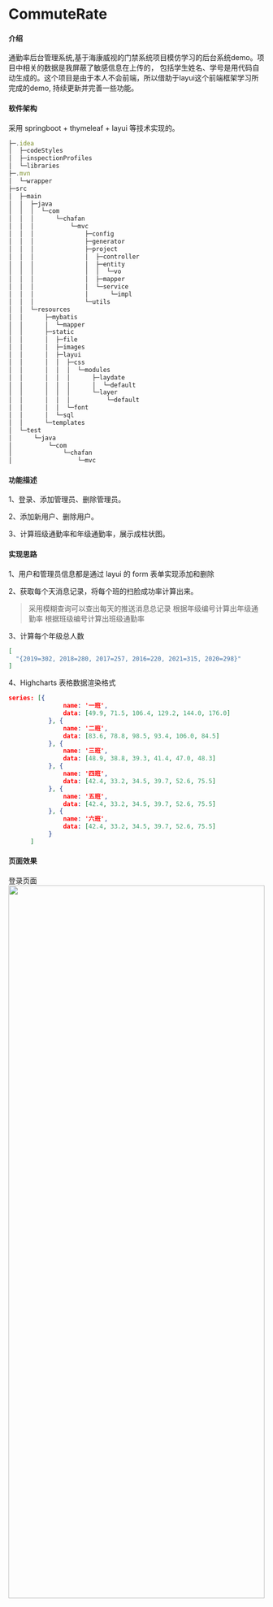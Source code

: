 # CommuteRate


#### 介绍
通勤率后台管理系统,基于海康威视的门禁系统项目模仿学习的后台系统demo。项目中相关的数据是我屏蔽了敏感信息在上传的，
包括学生姓名、学号是用代码自动生成的。这个项目是由于本人不会前端，所以借助于layui这个前端框架学习所完成的demo,
持续更新并完善一些功能。

#### 软件架构
采用 springboot + thymeleaf + layui 等技术实现的。

```js
├─.idea
│  ├─codeStyles
│  ├─inspectionProfiles
│  └─libraries
├─.mvn
│  └─wrapper
├─src
│  ├─main
│  │  ├─java
│  │  │  └─com
│  │  │      └─chafan
│  │  │          └─mvc
│  │  │              ├─config
│  │  │              ├─generator
│  │  │              ├─project
│  │  │              │  ├─controller
│  │  │              │  ├─entity
│  │  │              │  │  └─vo
│  │  │              │  ├─mapper
│  │  │              │  └─service
│  │  │              │      └─impl
│  │  │              └─utils
│  │  └─resources
│  │      ├─mybatis
│  │      │  └─mapper
│  │      ├─static
│  │      │  ├─file
│  │      │  ├─images
│  │      │  ├─layui
│  │      │  │  ├─css
│  │      │  │  │  └─modules
│  │      │  │  │      ├─laydate
│  │      │  │  │      │  └─default
│  │      │  │  │      └─layer
│  │      │  │  │          └─default
│  │      │  │  └─font
│  │      │  └─sql
│  │      └─templates
│  └─test
│      └─java
│          └─com
│              └─chafan
│                  └─mvc
```
#### 功能描述

1、登录、添加管理员、删除管理员。

2、添加新用户、删除用户。

3、计算班级通勤率和年级通勤率，展示成柱状图。

#### 实现思路

1、用户和管理员信息都是通过 layui 的 form 表单实现添加和删除

2、获取每个天消息记录，将每个班的扫脸成功率计算出来。
>采用模糊查询可以查出每天的推送消息总记录
>根据年级编号计算出年级通勤率
>根据班级编号计算出班级通勤率

3、计算每个年级总人数
```json
[
  "{2019=302, 2018=280, 2017=257, 2016=220, 2021=315, 2020=298}"
]
```
4、Highcharts 表格数据渲染格式
```json
series: [{
               name: '一班',
               data: [49.9, 71.5, 106.4, 129.2, 144.0, 176.0]
           }, {
               name: '二班',
               data: [83.6, 78.8, 98.5, 93.4, 106.0, 84.5]
           }, {
               name: '三班',
               data: [48.9, 38.8, 39.3, 41.4, 47.0, 48.3]
           }, {
               name: '四班',
               data: [42.4, 33.2, 34.5, 39.7, 52.6, 75.5]
           }, {
               name: '五班',
               data: [42.4, 33.2, 34.5, 39.7, 52.6, 75.5]
           }, {
               name: '六班',
               data: [42.4, 33.2, 34.5, 39.7, 52.6, 75.5]
           }
      ]
```

#### 页面效果

登录页面
<img src="https://han-rui-hotel.oss-cn-chengdu.aliyuncs.com/%E9%80%9A%E5%8B%A4%E7%8E%87%E5%90%8E%E5%8F%B0/images/%E7%99%BB%E5%BD%95.png" width="100%" height="60%" />

管理员页面

<img src="https://han-rui-hotel.oss-cn-chengdu.aliyuncs.com/%E9%80%9A%E5%8B%A4%E7%8E%87%E5%90%8E%E5%8F%B0/images/%E7%AE%A1%E7%90%86%E5%91%98.png" width="80%" height="60%" />

用户页面

<img src="https://han-rui-hotel.oss-cn-chengdu.aliyuncs.com/%E9%80%9A%E5%8B%A4%E7%8E%87%E5%90%8E%E5%8F%B0/images/%E7%94%A8%E6%88%B7.png" width="80%" height="60%" />

班级通勤率页面

<img src="https://han-rui-hotel.oss-cn-chengdu.aliyuncs.com/%E9%80%9A%E5%8B%A4%E7%8E%87%E5%90%8E%E5%8F%B0/images/%E7%8F%AD%E7%BA%A7.png" width="100%" height="60%" />

年级通勤率页面

<img src="https://han-rui-hotel.oss-cn-chengdu.aliyuncs.com/%E9%80%9A%E5%8B%A4%E7%8E%87%E5%90%8E%E5%8F%B0/images/%E5%B9%B4%E7%BA%A7.png" width="100%" height="60%" />


#### 后续计划

1、添加验证码功能

2、完善布局

3、添加shiro安全策略

#### 特技
CSDN 茶凡_Matrix [https://blog.csdn.net/weixin_45833112?type=blog](https://blog.csdn.net/weixin_45833112?type=blog)

